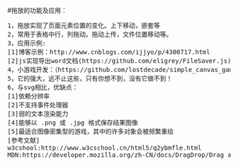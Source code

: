 #拖放的功能及应用：
<pre>
1，拖放实现了页面元素位置的变化。上下移动，嵌套等
2，常用于表格中行，列拖动。拖动上传，文件位置移动等。
3，应用示例:
[1]博客示例：http://www.cnblogs.com/ijjyo/p/4300717.html
[2]js实现导出word文档(https://github.com/eligrey/FileSaver.js)。网页中的图片需要canvas并设置跨域。
4，小游戏开发：（https://github.com/lostdecade/simple_canvas_game）
5，它的强大，远不止这些，只有你想不到，没有它做不到！
6，与svg相比，优缺点：
[1]依赖分辨率
[2]不支持事件处理器
[3]弱的文本渲染能力
[4]能够以 .png 或 .jpg 格式保存结果图像
[5]最适合图像密集型的游戏，其中的许多对象会被频繁重绘
[参考文献]
w3cshool:http://www.w3cschool.cn/html5/q2ybmfle.html
MDN:https://developer.mozilla.org/zh-CN/docs/DragDrop/Drag_and_Drop
</pre>
